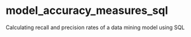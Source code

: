 # model_accuracy_measures_sql
Calculating recall and precision rates of a data mining model using SQL
